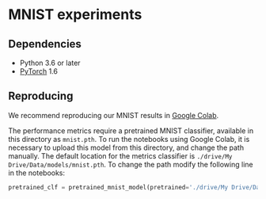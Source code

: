 # MNIST experiments

## Dependencies
- Python 3.6 or later
- [PyTorch](https://pytorch.org/) 1.6

## Reproducing

We recommend reproducing our MNIST results in [Google Colab](https://colab.research.google.com/).

The performance metrics require a pretrained MNIST classifier, available in this directory as `mnist.pth`.
To run the notebooks using Google Colab, it is necessary to upload this model from  this directory, and change the path manually. 
The default location for the metrics classifier is `./drive/My Drive/Data/models/mnist.pth`. 
To change the path modify the following line in the notebooks:
```python
pretrained_clf = pretrained_mnist_model(pretrained='./drive/My Drive/Data/models/mnist.pth')
```
